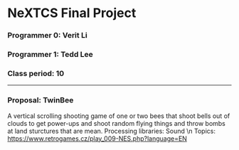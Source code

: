 # NeXTCS Final Project
### Programmer 0: Verit Li
### Programmer 1: Tedd Lee
### Class period: 10
---
### Proposal: TwinBee

A vertical scrolling shooting game of one or two bees that shoot bells out of clouds to get power-ups and shoot random flying things and throw bombs at land sturctures that are mean.
Processing libraries: Sound \n
Topics:
https://www.retrogames.cz/play_009-NES.php?language=EN
